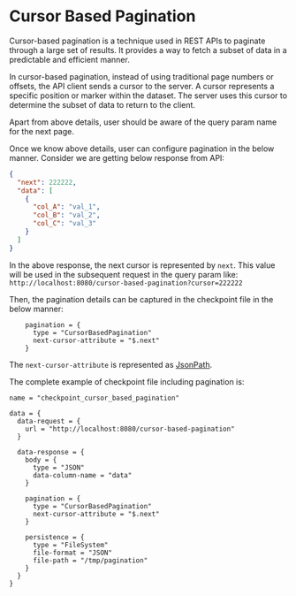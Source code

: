 # Cursor Based Pagination

Cursor-based pagination is a technique used in REST APIs to paginate through a large set of results. It provides a way to fetch a subset of data in a predictable and efficient manner.

In cursor-based pagination, instead of using traditional page numbers or offsets, the API client sends a cursor to the server. A cursor represents a specific position or marker within the dataset. The server uses this cursor to determine the subset of data to return to the client.

Apart from above details, user should be aware of the query param name for the next page.

Once we know above details, user can configure pagination in the below manner. Consider we are getting below response
from API:

```json
{
  "next": 222222,
  "data": [
    {
      "col_A": "val_1",
      "col_B": "val_2",
      "col_C": "val_3"
    }
  ]
}
```

In the above response, the next cursor is represented by `next`. This value will be used in the subsequent request in the query param like: `http://localhost:8080/cursor-based-pagination?cursor=222222`

Then, the pagination details can be captured in the checkpoint file in the below manner:

```hocon
    pagination = {
      type = "CursorBasedPagination"
      next-cursor-attribute = "$.next"
    }
```

The `next-cursor-attribute` is represented as [JsonPath](https://support.smartbear.com/alertsite/docs/monitors/api/endpoint/jsonpath.html).

The complete example of checkpoint file including pagination is:

```hocon
name = "checkpoint_cursor_based_pagination"

data = {
  data-request = {
    url = "http://localhost:8080/cursor-based-pagination"
  }

  data-response = {
    body = {
      type = "JSON"
      data-column-name = "data"
    }

    pagination = {
      type = "CursorBasedPagination"
      next-cursor-attribute = "$.next"
    }

    persistence = {
      type = "FileSystem"
      file-format = "JSON"
      file-path = "/tmp/pagination"
    }
  }
}
```
